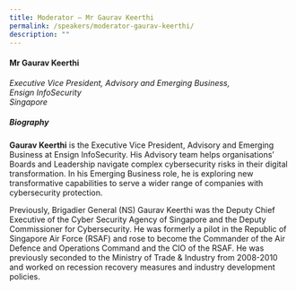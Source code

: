 ```yaml
---
title: Moderator – Mr Gaurav Keerthi
permalink: /speakers/moderator-gaurav-keerthi/
description: ""
---
```



#### **Mr Gaurav Keerthi**

*Executive Vice President, Advisory and Emerging Business,<br> Ensign InfoSecurity 
<br>Singapore*

##### **Biography**

**Gaurav Keerthi** is the Executive Vice President, Advisory and Emerging Business at Ensign InfoSecurity. His Advisory team helps organisations’ Boards and Leadership navigate complex cybersecurity risks in their digital transformation. In his Emerging Business role, he is exploring new transformative capabilities to serve a wider range of companies with cybersecurity protection. 

Previously, Brigadier General (NS) Gaurav Keerthi was the Deputy Chief Executive of the Cyber Security Agency of Singapore and the Deputy Commissioner for Cybersecurity. He was formerly a pilot in the Republic of Singapore Air Force (RSAF) and rose to become the Commander of the Air Defence and Operations Command and the CIO of the RSAF. He was previously seconded to the Ministry of Trade &amp; Industry from 2008-2010 and worked on recession recovery measures and industry development policies. 